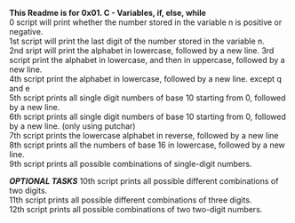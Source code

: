 __This Readme is for 0x01. C - Variables, if, else, while__  
0 script will print whether the number stored in the variable n is positive or negative.   
1st script will print the last digit of the number stored in the variable n.  
2nd sript will print the alphabet in lowercase, followed by a new line.
3rd script print the alphabet in lowercase, and then in uppercase, followed by a new line.  
4th script  print the alphabet in lowercase, followed by a new line. except q and e   
5th script prints all single digit numbers of base 10 starting from 0, followed by a new line.   
6th script prints all single digit numbers of base 10 starting from 0, followed by a new line. (only using putchar)   
7th script prints the lowercase alphabet in reverse, followed by a new line   
8th script prints all the numbers of base 16 in lowercase, followed by a new line.   
9th script prints all possible combinations of single-digit numbers.   

___OPTIONAL TASKS___
10th script prints all possible different combinations of two digits.   
11th script prints all possible different combinations of three digits.   
12th script prints all possible combinations of two two-digit numbers.   
